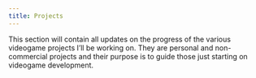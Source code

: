 ```yaml
---
title: Projects
---
```


This section will contain all updates on the progress of the various videogame projects I’ll be working on. They are personal and non-commercial projects and their purpose is to guide those just starting on videogame development.
